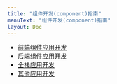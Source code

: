 ```yaml
---
title: "组件开发(component)指南"
menuText: "组件开发(component)指南"
layout: Doc
---
```


- [前端组件应用开发](./frontend)
- [后端组件应用开发](./backend)
- [全栈应用开发](./fullstack)
- [其他应用开发](./other)
